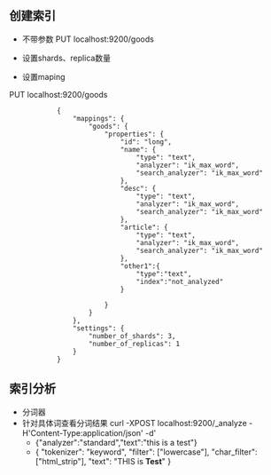 
## 创建索引
- 不带参数 
PUT localhost:9200/goods

- 设置shards、replica数量

- 设置maping


 PUT localhost:9200/goods
 
                {
                    "mappings": {
                        "goods": {
                            "properties": {
                                "id": "long",
                                "name": {
                                    "type": "text",
                                    "analyzer": "ik_max_word",
                                    "search_analyzer": "ik_max_word"
                                },
                                "desc": {
                                    "type": "text",
                                    "analyzer": "ik_max_word",
                                    "search_analyzer": "ik_max_word"
                                },
                                "article": {
                                    "type": "text",
                                    "analyzer": "ik_max_word",
                                    "search_analyzer": "ik_max_word"
                                },
                                "other1":{
                                    "type":"text",
                                    "index":"not_analyzed"
                                }
                
                            }
                        }
                    },
                    "settings": {
                        "number_of_shards": 3,
                        "number_of_replicas": 1
                    }
                }

## 索引分析
- 分词器
- 针对具体词查看分词结果 curl -XPOST localhost:9200/_analyze -H'Content-Type:application/json' -d'
    - {"analyzer":"standard","text":"this is a test"}
    - {
          "tokenizer": "keyword",
          "filter": ["lowercase"],
          "char_filter": ["html_strip"],
          "text": "THIS is <b>Test</b>"
      }
 